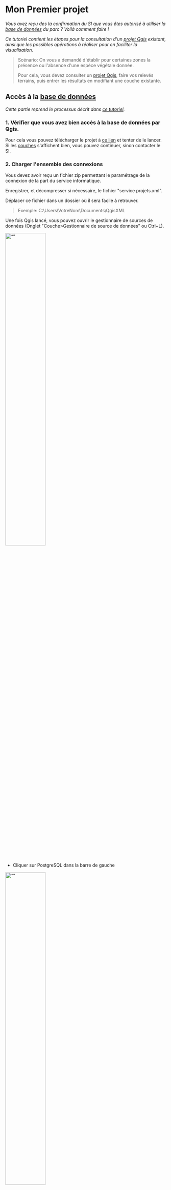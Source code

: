 # Mon Premier projet

_Vous avez reçu des la confirmation du SI que vous êtes autorisé à utiliser la [base de données](./README.md#base-de-donnees) du parc ? Voilà comment faire !_


_Ce tutoriel contient les étapes pour la consultation d'un [projet Qgis](./README.md#projet "projet Qgis contient un ensemble de couches,
les informations permettant de les représenter, ainsi que l'ensemble des paramètres conditionnant la réalisation de géotraitements.") existant, ainsi que les possibles opérations à réaliser pour en faciliter la visualisation._

> Scénario: On vous a demandé d'établir pour certaines zones la présence ou l'absence d'une espèce végétale donnée. 
> 
> Pour cela, vous devez consulter un [projet Qgis](./README.md#projet "projet Qgis contient un ensemble de couches,
les informations permettant de les représenter, ainsi que l'ensemble des paramètres conditionnant la réalisation de géotraitements."), faire vos relevés terrains, puis entrer les résultats en modifiant une couche existante.


## Accès à la [base de données](./README.md#base-de-donnees)
_Cette partie reprend le processus décrit dans [ce tutoriel](./Acces_BD.md)._
### 1. Vérifier que vous avez bien accès à la base de données par Qgis. 

Pour cela vous pouvez télécharger le projet à [ce lien](./ressources/PremierProjet.qgz) et tenter de le lancer. Si les [couches](./README.md#couche "Dans un projet Qgis, une couche est une représentation de données spatialisée") s'affichent bien, vous pouvez continuer,
sinon contacter le SI. 


### 2. Charger l'ensemble des connexions

Vous devez avoir reçu un fichier zip permettant le paramétrage de la connexion de la part du service informatique.

Enregistrer, et décompresser si nécessaire, le fichier "service projets.xml".

Déplacer ce fichier dans un dossier où il sera facile à retrouver.
 
> Exemple: C:\Users\VotreNom\Documents\QgisXML


Une fois Qgis lancé, vous pouvez ouvrir le gestionnaire de sources de données (Onglet "Couche>Gestionnaire de source de données" ou Ctrl+L).

<img src="./img/gestionnaire_sources.png" alt= “” width="50%" height="50%"> 


- Cliquer sur PostgreSQL dans la barre de gauche

<img src="./img/gestionnaire_sources_pg.png" alt= “” width="50%" height="50%"> 

- Cliquer sur "charger" et retrouver le fichier "service projets.xml" que vous venez de copier


- Vérifier que la connexion "Service projets" est disponible, et se connecter

_La liste des [tables et schémas](./README.md#schema) accessibles devraient apparaître._



_NB: Le gestionnaire de données est le moyen à privilégier pour importer des données au projet courant. (Les autres façons d'ajouter des couches peuvent créer des problèmes en appliquant des paramètres d'import par défaut)_

_Cette étape visait à vérifier la connexion à la base de données. Maintenant nous allons charger un [projet](./README.md#projet), qui regroupe des données et leur représentation._

### 3. Charger le projet d'intérêt

Pour cela, cliquer sur l'onglet "Projet" en haut à gauche de la fenêtre Qgis: Projet>Ouvrir Depuis>PostgreSQL

<img src="./img/charger_projet.png" alt= “” width="50%" height="50%"> 

Vous aurez ensuite accès à la liste des serveurs disponibles. 
Pour ce tutoriel, il s'agit du projet "Mon premier projet" dans le schéma "tutos".


## Visualisation des données du projet
_Vous avez bien réussi à charger le projet "MonPremierProjet" et en voyez le contenu. Nous allons maintenant passer en revue 
les moyens de naviguer dans le projet et observer les données._

0. Enregistrer le projet en local 

Vous pouvez à tout moment "enregistrer sous" un projet qui est enregistré sur le serveur. 
Cela en crée une copie qui ne sera plus accessible à personne d'autre que vous, 
mais vous pourrez ensuite le modifier sans risque de perdre le travail de vos collègues.


1. Afficher/masquer des couches

_Dans Qgis, la position de la plupart des éléments est personnalisable, et il arrive qu'on les modifie par accident. 
Si ça arrive, cas on pourra les retrouver dans l'onglet "Vue", et vérifier que le panneau ou la barre d'outils concernée est bien visible._


<img src="./img/vue_panneaux_barres.png" alt= “” width="30%" height="30%"> 

A gauche de chaque couche se trouve une petite boite qui peut être cochée ou décochée. 
Cette boite permet d'afficher ou de masquer chaque couche, ou élément de symbologie d'une couche.




2. Les propriétés

Double cliquer sur une couche, ou faire "clic droit > Propriétés" en affiche les propriétés. 

_**Le détail de la table attributaire n'est pas visible dans les propriétés.**_

Là vous avez accès à une série d'onglet donnant des informations sur la couche en question. 
L'onglet "Information" est particulièrement important pour:
- vérifier la source des données (si vous travaillez sur des données stockées sur votre machine, le chemin détaillé vers le fichier apparaitra, 
si vous travaillez sur le serveur ce seront les paramètres de connexion qui seront visibles).
- vérifier le type de données ( raster/vecteur, type de géométrie) et la projection
- vérifier le décompte d'entité (il s'agit du décompte après application du filtre)



3. Les filtres

Vous pouvez remarquer un symbole : <img src="./img/symbole_filtre.png" alt= “” width="02%" > 
 à droite de certaines couches:


<img src="./img/filtres_dans_fenetre.png" alt= “” width="30%" height="30%"> 




Il signifie que la couche en question est filtrée. Les filtres sont des outils très puissants, notamment pour limiter la charge sur vos ordinateurs. 
Ils sont appliqués au niveau du serveur, et permettent de ne charger que les entités d'une couche que vous aurez choisies par une expression. 

Par exemple, en cliquant sur le symbole filtre de "area" ou en faisant clic droit > Filtre sur cette couche vous voyez l'expression suivante :
```sql
"name"='coeur' OR "id_type"=4
```

qui signifie: 
"Ne charge que les entités pour lesquelles la colonne "name" contient la chaîne de caractères 'coeur' 
ou bien celles pour lesquelles la colonne 'id_type' contient la valeur 4.
"



_Certaines couches du serveur sont chargées par défaut avec des filtres. Il est tout à fait possible de les modifier pour accéder à d'autres données, 
ou de restreindre encore le filtre proposé le temps de la consultation du projet. Dans ce cas, veillez cependant à ne pas enregistrer vos modifications sur un projet partagé._

_Les projets devraient être conçus de façon à ce que vous n'ayez pas à manipuler les filtres. Néanmoins, vous êtes encouragés à apprendre à les utiliser.
Les filtres emploient une syntaxe SQL et un [tutoriel](lienavenir) dédié sera créé._

<!--
_Les filtres sont aussi visibles en dans les propriétés d'une couche, à l'onglet "Source". Ce n'est pas très intuitif...._  
--> 

4. La table attributaire

Les couches au format [vecteur](./README.md#vecteur "En géomatique, un vecteur est l'un des deux modes principaux de représentation des données spatiales. 
") contiennent une [table attributaire](), donnant des informations sur les données qu'elles contiennent. 
Vous pouvez visualiser cette table en cliquant droit sur la couche puis sur "Ouvrir la table d'attributs".

<img src="./img/ouvrir_latable_attribut.png" alt= “” width="15%" height="50%"> 


Il existe deux façons de représenter la table attributaire. Une vue "Table" et une vue "Formulaire". On peut basculer de l'une à 
l'autre en cliquant sur l'icone correspondante en bas à droite de la fenêtre. 



<img src="./img/tableattributaire.png" alt= “” width="15%" height="50%">  <img src="./img/tableattributaire_form.png" alt= “” width="15%" height="50%"> 

_A gauche, la table atributaire en format table. A droite,en format formulaire. Le mode table permet de visualiser d'un coup d'oeil l'ensemble des entités et attributs simultanément.
Le mode formulaire permet de visualiser et les entités une à une, la liste des entités apparaissant sur la gauche._






## Editer d'une couche

_On se concentrera sur les couches au format [vecteur](bonjourcestunlien.xml). Toutes les couches présentes dans le projet tuto sont dans ce format. 
Il existe des méthodes pour modifier les [rasters](autrelien), mais nous ne les aborderons pas ici._

Editer une couche Qgis modifie le fichier de source des données. Il est donc important rester prudent et garder une copie des données d'origine quand c'est possible. 
Pour réaliser des modifications ou créer une nouvelle entité, il faut d'abord activer le mode Edition pour la couche d'intérêt. Cela peut se faire de plusieurs façons: 

|<img src="./img/mode_edition.png" alt= “”  height="75%"> |  <img src="./img/modeedition_parcouche.png" alt= “” width="75%" > |  <img src="./img/mode_tableattributaire.png" alt= “”  width="75%"> |
|:--:|:--:|:--:|:--:|
|Dans la barre d'outils Qgis |En passant par un clic droit sur la couche|depuis la fenêtre de la table attributaire|

Dans tous les cas, cliquer sur le petit crayon activera le mode édition pour la couche sélectionnée. On pourra alors y apporter des modifications de différentes façon.
Ces modifications ne seront toutefois enregistrées et effectives qu'à la sortie du mode édition (en cliquant à nouveau sur le crayon). Si le logiciel crash, ou qu'on ne confirme 
pas les changements à la sortie du mode édition, les changements seront perdus et les données d'origine seront conservées. 

1. Modification de la table attributaire

Une fois en mode Edition, on peut modifier directement la table attributaire à la façon d'un tableur. 


2. Création d'entités/Modification de géométrie

En mode édition, on peut aussi éditer directement la géométrie d'une entité, ou en créer de nouvelles. 

|<img src="./img/outil_sommet.png" alt= “”  width="75%"> |<img src="./img/ajouter_entite.png" alt= “”  height="50%"> |
|:--:|:--:|
|l'outil sommet permet de modifier la géométrie de points/lignes/polygones existants| Ajouter une entité permet de créer de nouvelles entités|


La création d'une nouvelle entité se fait par une succession de clics gauches, et est finalisée par un clic droit.
A la finalisation de chaque entité, une fenêtre s'ouvre proposant d'entrer les attributs connus. 

<img src="./img/nouvelle_entite.png" alt= “”  width="40%"> 

Un "id" ou "fid" correspondant à l'identifiant unique de chaque entité peut être généré automatiquement. 
Il n'est pas nécessaire d'entrer les autres attributs pour que la nouvelle enttité soit sauvegardée. 


<!--
### Autoriser le chargement des projets

<img src="./img/editerconnexion_chargerprojets.png" alt= “” width="50%" height="50%">  -->

## Changer le mode de représentation d'une couche

Dans couche on appelle le mode de représentation des données d'une couche la "symbologie" (exemple: des aplats de couleurs, cercles noirs pour des points, lignes vertes etc...)
Elle peut être modifiée de façon précise pour chaque couche en passant par les propriétés d'une couche, à l'onglet symbologie.

Les outils de symbologie dans Qgis sont très puissants, et permettent de représenter les informations d'une couche de façon synthétique.
On décrit ici les modes de représentation les plus communément utilisés:
- Symbole unique

Mode de représentation le plus simple. On définit un symbole qui sera appliqué de manière uniforme à toutes les entités, sans prendre en compte leurs attributs

- Catégorisé

Permet de représenter des différences qualitatives entre les entités. C'est-à-dire qu'un de leurs attributs permet de les différencier.
> Par exemple: pour des polygones représentant l'occupation des sols, le nom de ces catégories (forêt, culture, bâti etc...).

- Gradué

Permet de représenter des différences quantitatives entre des entités.
> Par exemple: pour des points représentant des villes, on peut faire varier leur taille pour représenter leur population. 


_Dans ce tutoriel nous n'irons pas plus loin sur la symbologie, mais un autre tutoriel lui sera dédiée. Nous vous invitons à faire des essais, tout en prenant soin 
de ne pas écraser la symbologie d'un projet partagé._


## Exporter une carte au format image

_Attention, de nombreux projets du Parc contiennent des données qu'il n'est pas possible de diffuser librement. 
Il est donc fortement suggérer de n'employer les exports que pour des utilisations internes._

1. Export simple

Il est possible de réaliser des exports directement depuis le menu de Qgis. A l'onglet Projet > Importer/exporter > Exporter au format Image
Cette façon de faire ne permet que d'exporter le contenu du canevas

<img src="./img/export_format_image.png" alt= “”  width="40%"> 

Cet outil fait apparaitre un menu permettant de choisir l'emprise de l'export: 

<img src="./img/menu_export.png" alt= “”  width="40%"> 

On peut ainsi facilement exporter au format image la vue de la carte visible à l'écran. 


2. Mises en page

Qgis permet de réaliser des mises en pages de cartes plus complexes. Pour les réaliser, il faut passer par l'outil de mise en page de Qgis.

<img src="./img/mise_en_page.png" alt= “”  width="40%"> 

Si une mise en page a déjà été créée pour le projet en question, vous la trouverez ou bien dans le menu "Projet > Mise en page" ou bien
dans le Gestionnaire de mises en page.

Il est aussi possible de créer une nouvelle mise en page. 

Dans tous les cas, à l'ouverture d'une mise en page, une nouvelle fenêtre s'ouvre. 

